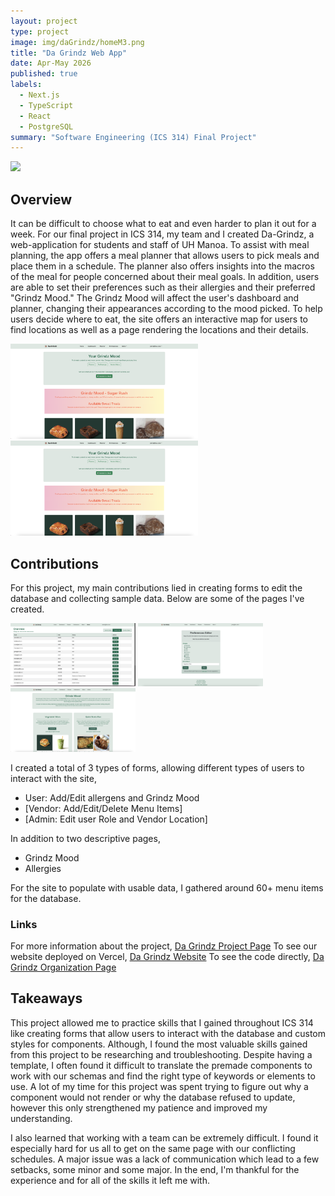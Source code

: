 ```yaml
---
layout: project
type: project
image: img/daGrindz/homeM3.png
title: "Da Grindz Web App"
date: Apr-May 2026
published: true
labels:
  - Next.js
  - TypeScript
  - React
  - PostgreSQL
summary: "Software Engineering (ICS 314) Final Project"
---
```


<img class="img-fluid" src="../img/daGrindz/homeM3.png">

## Overview

It can be difficult to choose what to eat and even harder to plan it out for a week. For our final project in ICS 314, my team and I created Da-Grindz, a web-application for students and staff of UH Manoa. To assist with meal planning, the app offers a meal planner that allows users to pick meals and place them in a schedule. The planner also offers insights into the macros of the meal for people concerned about their meal goals. In addition, users are able to set their preferences such as their allergies and their preferred "Grindz Mood." The Grindz Mood will affect the user's dashboard and planner, changing their appearances according to the mood picked. To help users decide where to eat, the site offers an interactive map for users to find locations as well as a page rendering the locations and their details. 

<div class="text-center p-4">
    <img width="300px" src="../img/daGrindz/dashboardSugarRushM3.png" class="img-thumbnail">
    <img width="300px" src="../img/daGrindz/dashboardSugarRushM3.png" class="img-thumbnail">
</div>

## Contributions

For this project, my main contributions lied in creating forms to edit the database and collecting sample data.  Below are some of the pages I've created.

<div class="text-center p-4">
    <img width="200px" src="../img/daGrindz/adminPageM3.png" class="img-thumbnail">
    <img width="200px" src="../img/daGrindz/preferencesEditorM3.png" class="img-thumbnail">
    <img width="200px" src="../img/daGrindz/grindzMoodM3.png" class="img-thumbnail">
</div>

I created a total of 3 types of forms, allowing different types of users to interact with the site,
* User: Add/Edit allergens and Grindz Mood
* [Vendor: Add/Edit/Delete Menu Items]
* [Admin: Edit user Role and Vendor Location]

In addition to two descriptive pages,
* Grindz Mood 
* Allergies

For the site to populate with usable data, I gathered around 60+ menu items for the database. 

### Links
For more information about the project, [Da Grindz Project Page](https://da-grindz.github.io/)
To see our website deployed on Vercel, [Da Grindz Website](https://da-grindz.vercel.app/)
To see the code directly, [Da Grindz Organization Page](https://github.com/da-grindz)

## Takeaways

This project allowed me to practice skills that I gained throughout ICS 314 like creating forms that allow users to interact with the database and custom styles for components. Although, I found the most valuable skills gained from this project to be researching and troubleshooting. Despite having a template, I often found it difficult to translate the premade components to work with our schemas and find the right type of keywords or elements to use. A lot of my time for this project was spent trying to figure out why a component would not render or why the database refused to update, however this only strengthened my patience and improved my understanding.

I also learned that working with a team can be extremely difficult. I found it especially hard for us all to get on the same page with our conflicting schedules. A major issue was a lack of communication which lead to a few setbacks, some minor and some major. In the end, I'm thankful for the experience and for all of the skills it left me with.
